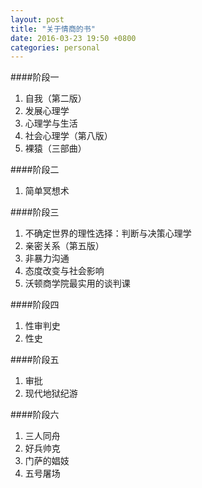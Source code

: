 ```yaml
---
layout: post
title: "关于情商的书"
date: 2016-03-23 19:50 +0800
categories: personal
---
```

####阶段一

1. 自我（第二版）
2. 发展心理学
3. 心理学与生活
4. 社会心理学（第八版）
5. 裸猿（三部曲）

####阶段二

1. 简单冥想术

####阶段三

1. 不确定世界的理性选择：判断与决策心理学
2. 亲密关系（第五版）
3. 非暴力沟通
4. 态度改变与社会影响
5. 沃顿商学院最实用的谈判课

####阶段四

1. 性审判史
2. 性史

####阶段五

1. 审批
2. 现代地狱纪游

####阶段六

1. 三人同舟
2. 好兵帅克
3. 门萨的娼妓
4. 五号屠场
